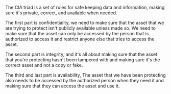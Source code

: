 The CIA triad is a set of rules for safe keeping data and information, making sure it's private, correct, and available when needed.

The first part is confidentiality, we need to make sure that the asset that we are trying to protect isn't publicly available unless made so. We need to make sure that the asset can only be accessed by the person that is authorized to access it and restrict anyone else that tries to access the asset.

The second part is integrity, and it's all about making sure that the asset that you're protecting hasn't been tampered with and making sure it's the correct asset and not a copy or fake.

The third and last part is availability, The asset that we have been protecting also needs to be accessed by the authorized person when they need it and making sure that they can access the asset and use it.
